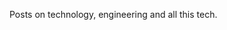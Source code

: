 <!--t Technology t-->
<!--d The personal blog of Abhishek Gupta ( abhilater ), Software Engineer, Freelance developer, Weekend Backpacker, Hiking and fitness enthusiast, aspiring traveller. d-->

Posts on technology, engineering and all this tech.
